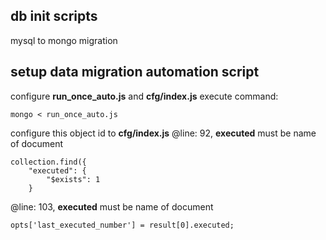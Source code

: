 ## db init scripts

mysql to mongo migration

## setup data migration automation script
configure **run_once_auto.js** and **cfg/index.js**
execute command:
```
mongo < run_once_auto.js
```
configure this object id to **cfg/index.js**
@line: 92, **executed** must be name of document
```
collection.find({
    "executed": {
        "$exists": 1
    }
```
@line: 103, **executed** must be name of document
```
opts['last_executed_number'] = result[0].executed;
```

